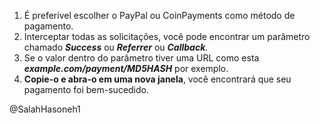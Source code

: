 1. É preferível escolher o PayPal ou CoinPayments como método de pagamento.
2. Interceptar todas as solicitações, você pode encontrar um parâmetro chamado _**Success**_ ou _**Referrer**_ ou _**Callback**_.
3. Se o valor dentro do parâmetro tiver uma URL como esta _**example.com/payment/MD5HASH**_ por exemplo.
4. **Copie-o e abra-o em uma nova janela**, você encontrará que seu pagamento foi bem-sucedido.

@SalahHasoneh1
